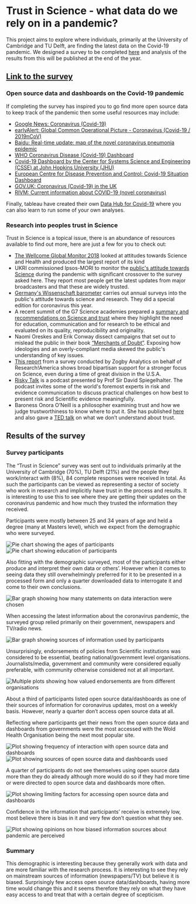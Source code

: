 # Trust in Science - what data do we rely on in a pandemic?

This project aims to explore where individuals, primarily at the University of Cambridge and TU Delft, are finding the latest data on the Covid-19 pandemic. We designed a survey to be completed [here](https://cambridge.eu.qualtrics.com/jfe/form/SV_094DWDvWZ3wpkax) and analysis of the results from this will be published at the end of the year.

## [Link to the survey](https://cambridge.eu.qualtrics.com/jfe/form/SV_094DWDvWZ3wpkax)

### Open source data and dashboards on the Covid-19 pandemic

If completing the survey has inspired you to go find more open source data to keep track of the pandemic then some useful resources may include:

* [Google News: Coronavirus (Covid-19)](https://news.google.com/covid19/map?hl=en-GB&gl=GB&ceid=GB%3Aen)
* [earlyAlert: Global Common Operational Picture - Coronavirus (Covid-19 / 2019nCoV)](https://early-alert.maps.arcgis.com/apps/opsdashboard/index.html#/20bfbf89c8e74c0494c90b1ae0fa7b78)
* [Baidu: Real-time update: map of the novel coronavirus pneumonia epidemic](https://voice.baidu.com/act/newpneumonia/newpneumonia/?from=osari_pc_3#tab4)
* [WHO Coronavirus Disease (Covid-19) Dashboard](https://covid19.who.int/table)
* [Covid-19 Dashboard by the Center for Systems Science and Engineering (CSSE) at John Hopkins University (JHU)](https://gisanddata.maps.arcgis.com/apps/opsdashboard/index.html#/bda7594740fd40299423467b48e9ecf6)
* [European Centre for Disease Prevention and Control: Covid-19 Situation Dashboard](https://qap.ecdc.europa.eu/public/extensions/COVID-19/COVID-19.html#global-overview-tab)
* [GOV.UK: Coronavirus (Covid-19) in the UK](https://coronavirus.data.gov.uk/)
* [RIVM: Current information about COVID-19 (novel coronavirus)](https://www.rivm.nl/en/novel-coronavirus-covid-19/current-information)

Finally, tableau have created their own [Data Hub for Covid-19](https://www.tableau.com/covid-19-coronavirus-data-resources?utm_campaign=Awareness-HCPHM-ALL-ANLYS-ALL-ALL&utm_medium=Vendor+Email&utm_source=Data+Science+Central&utm_campaign_id=2017049&utm_language=EN&utm_country=USCA&adgroup=DataScienceCentral.com+-+Sponsorship+-+2020&adused=DataScienceCentral.com+-+Email+-+COVID-19+Data+Hub+-+2020-11-04) where you can also learn to run some of your own analyses.

### Research into peoples trust in Science

Trust in Science is a topical issue, there is an abundance of resources available to find out more, here are just a few for you to check out:

- [The Wellcome Global Monitor 2018](https://wellcome.org/reports/wellcome-global-monitor/2018) looked at attitudes towards Science and Health and produced the largest report of its kind  
- UKRI commissioned Ipsos-MORI to monitor the [public's attitude towards Science](https://www.ipsos.com/ipsos-mori/en-uk/ukri-research-how-has-covid-19-affected-trust-scientists) during the pandemic with significant crossover to the survey asked here. They report most people get the latest updates from major broadcasters and that these are widely trusted. 
- [Germany's Wissenschaft barometer](https://www.wissenschaft-im-dialog.de/projekte/wissenschaftsbarometer/) carries out annual surveys into the public's attitude towards science and research. They did a special edition for coronavirus this year. 
- A recent summit of the G7 Science academies prepared a [summary and recommendations on Science and trust](https://royalsociety.org/-/media/about-us/international/g-science-statements/2019-g7-declaration-science-and-trust.pdf?la=en-GB&hash=32D575A44FA381AB16B9ADF762FA99FB) where they highlight the need for education, communication and for research to be ethical and evaluated on its quality, reproducibility and originality. 
- Naomi Oreskes and Erik Conway dissect campaigns that set out to mislead the public in their book [“Merchants of Doubt”](https://www.merchantsofdoubt.org/). Exposing how ideologies and an overly-compliant media skewed the public's understanding of key issues. 
- [This report](https://www.researchamerica.org/sites/default/files/ReleaseDeckAugSurvey100820-5.pdf) from a survey conducted by Zogby Analytics on behalf of Research!America shows broad bipartisan support for a stronger focus on Science, even during a time of great division in the U.S.A. 
- [Risky Talk](https://riskytalk.libsyn.com/about) is a podcast presented by Prof Sir David Spiegelhalter. The podcast invites some of the world's foremost experts in risk and evidence communication to discuss practical challenges on how best to present risk and Scientific evidence meaningfully.
- Baroness Onora O’Neill is a philosopher examining trust and how we judge trustworthiness to know where to put it. She has published [here](https://www.tandfonline.com/doi/full/10.1080/09672559.2018.1454637?casa_token=jNRQAZDCmY0AAAAA%3AR821ugQ4_0g-czQy4qPo3mC-CtLZZMYMsuTAmy14Fv0qb3uXzEIZcY7Qrh5ncg3_N_-70FXyQNlrRco) and also gave a [TED talk](https://www.ted.com/talks/onora_o_neill_what_we_don_t_understand_about_trust?language=en#t-573675) on what we don’t understand about trust.

## Results of the survey
### Survey participants
The “Trust in Science” survey was sent out to individuals primarily at the University of Cambridge (70%), TU Delft (21%) and the people they work/interact with (8%), 84 complete responses were received in total. As such the participants can be viewed as representing a sector of society who work in research and implicitly have trust in the process and results. It is interesting to use this to see where they are getting their updates on the coronavirus pandemic and how much they trusted the information they received.

Participants were mostly between 25 and 34 years of age and held a degree (many at Masters level), which we expect from the demographic who were surveyed.

![Pie chart showing the ages of participants](https://github.com/jmt86cam/Trust-in-Science/blob/main/images/AgeSummaryPie.png)
![Pie chart showing education of participants](https://github.com/jmt86cam/Trust-in-Science/blob/main/images/EducationSummaryPie.png)

Also fitting with the demographic surveyed, most of the participants either produce and interpret their own data or others’. However when it comes to seeing data they still overwhelmingly preferred for it to be presented in a processed form and only a quarter downloaded data to interrogate it and come to their own conclusions.

![Bar graph showing how many statements on data interaction were chosen](https://github.com/jmt86cam/Trust-in-Science/blob/main/images/DataInteractionPlot.png)

When accessing the latest information about the coronavirus pandemic, the surveyed group relied primarily on their government, newspapers and TV/radio news.

![Bar graph showing sources of information used by participants](https://github.com/jmt86cam/Trust-in-Science/blob/main/images/SourcePlot.png)

Unsurprisingly, endorsements of policies from Scientific institutions was considered to be essential, beating national/government level organisations. Journalists/media, government and community were considered equally preferable, with community otherwise considered not at all important.

![Multiple plots showing how valued endorsements are from different organisations](https://github.com/jmt86cam/Trust-in-Science/blob/main/images/EndorsementsPlot.png)

About a third of participants listed open source data/dashboards as one of their sources of information for coronavirus updates, most on a weekly basis. However, nearly a quarter don’t access open source data at all. 

Reflecting where participants get their news from the open source data and dashboards from governments were the most accessed with the Wold Health Organisation being the next most popular site. 

![Plot showing frequency of interaction with open source data and dashboards](https://github.com/jmt86cam/Trust-in-Science/blob/main/images/OpenSourceFrequencyPlot.png)
![Plot showing sources of open source data and dashboards used](https://github.com/jmt86cam/Trust-in-Science/blob/main/images/OpenSourceSitesPlot.png)

A quarter of participants do not see themselves using open source data more than they do already although more would do so if they had more time or were directed to open source data and dashboards more often.

![Plot showing limiting factors for accessing open source data and dashboards](https://github.com/jmt86cam/Trust-in-Science/blob/main/images/OpenSourceLimiterPlot.png)

Confidence in the information that participants’ receive is extremely low, most believe there is bias in it and very few don’t question what they see.

![Plot showing opinions on how biased information sources about pandemic are perceived](https://github.com/jmt86cam/Trust-in-Science/blob/main/images/SourceBiasPlot.png)

### Summary
This demographic is interesting because they generally work with data and are more familiar with the research process. It is interesting to see they rely on mainstream sources of information (newspapers/TV) but believe it is biased. Surprisingly few access open source data/dashboards, having more time would change this and it seems therefore they rely on what they have easy access to and treat that with a certain degree of scepticism.
